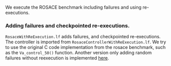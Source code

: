 We execute the ROSACE benchmark including failures and using re-executions.

### Adding failures and checkpointed re-executions.
`RosaceWithReExecution.lf` adds failures, and checkpointed re-executions. The controller is imported from `RosaceControllerWithReExecution.lf`.
We try to use the original C code implementation from the rosace benchmark, such as the `Va_control_50()` function.
Another version only adding random failures without reexecution is implemented [here](https://github.com/asu-kim/fault-tolerant-real-time/blob/main/fault-tolerance/rosace/RosaceFailureWithNoReexecution.lf).
